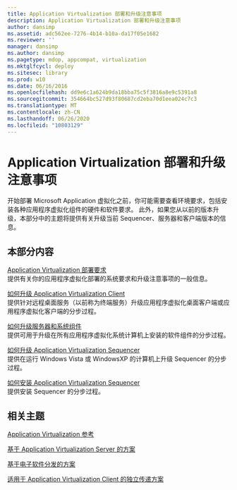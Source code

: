 ```yaml
---
title: Application Virtualization 部署和升级注意事项
description: Application Virtualization 部署和升级注意事项
author: dansimp
ms.assetid: adc562ee-7276-4b14-b10a-da17f05e1682
ms.reviewer: ''
manager: dansimp
ms.author: dansimp
ms.pagetype: mdop, appcompat, virtualization
ms.mktglfcycl: deploy
ms.sitesec: library
ms.prod: w10
ms.date: 06/16/2016
ms.openlocfilehash: dd9e6c1a624b9da18bba75c5f3816a8e9c5391a8
ms.sourcegitcommit: 354664bc527d93f80687cd2eba70d1eea024c7c3
ms.translationtype: MT
ms.contentlocale: zh-CN
ms.lasthandoff: 06/26/2020
ms.locfileid: "10803129"
---
```

# Application Virtualization 部署和升级注意事项


开始部署 Microsoft Application 虚拟化之前，你可能需要查看环境要求，包括安装各种应用程序虚拟化组件的硬件和软件要求。 此外，如果您从以前的版本升级，本部分中的主题将提供有关升级当前 Sequencer、服务器和客户端版本的信息。

## 本部分内容


<a href="" id="application-virtualization-deployment-requirements"></a>[Application Virtualization 部署要求](application-virtualization-deployment-requirements.md)  
提供有关你的应用程序虚拟化部署的系统要求和升级注意事项的一般信息。

<a href="" id="how-to-upgrade-the-application-virtualization-client"></a>[如何升级 Application Virtualization Client](how-to-upgrade-the-application-virtualization-client.md)  
提供针对远程桌面服务（以前称为终端服务）升级应用程序虚拟化桌面客户端或应用程序虚拟化客户端的分步过程。

<a href="" id="how-to-upgrade-the-servers-and-system-components"></a>[如何升级服务器和系统组件](how-to-upgrade-the-servers-and-system-components.md)  
提供可用于升级在所有应用程序虚拟化系统计算机上安装的软件组件的分步过程。

<a href="" id="how-to-upgrade-the-application-virtualization-sequencer"></a>[如何升级 Application Virtualization Sequencer](how-to-upgrade-the-application-virtualization-sequencer.md)  
提供在运行 Windows Vista 或 WindowsXP 的计算机上升级 Sequencer 的分步过程。

<a href="" id="how-to-install-the-application-virtualization-sequencer"></a>[如何安装 Application Virtualization Sequencer](how-to-install-the-application-virtualization-sequencer.md)  
提供安装 Sequencer 的分步过程。

## 相关主题


[Application Virtualization 参考](application-virtualization-reference.md)

[基于 Application Virtualization Server 的方案](application-virtualization-server-based-scenario.md)

[基于电子软件分发的方案](electronic-software-distribution-based-scenario.md)

[适用于 Application Virtualization Client 的独立传递方案](stand-alone-delivery-scenario-for-application-virtualization-clients.md)

 

 





